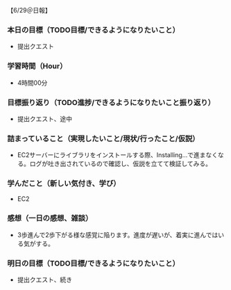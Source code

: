 【6/29＠日報】
### 本日の目標（TODO目標/できるようになりたいこと）
- 提出クエスト
### 学習時間（Hour）
- 4時間00分
### 目標振り返り（TODO進捗/できるようになりたいこと振り返り）
- 提出クエスト、途中
### 詰まっていること（実現したいこと/現状/行ったこと/仮説）
- EC2サーバーにライブラリをインストールする際、Installing...で進まなくなる。ログが吐き出されているので確認し、仮説を立てて検証してみる。
### 学んだこと（新しい気付き、学び）
- EC2
### 感想（一日の感想、雑談）
- 3歩進んで2歩下がる様な感覚に陥ります。進度が遅いが、着実に進んではいる気がする。
### 明日の目標（TODO目標/できるようになりたいこと）
- 提出クエスト、続き
